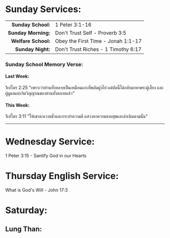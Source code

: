 # Sunday Services:

| | |
| --:|:-- |
| **Sunday School:**  |	1 Peter 3:1-16
| **Sunday Morning:** |	Don't Trust Self - Proverb 3:5
| **Welfare School:** |	Obey the First Time - Jonah 1:1-17
| **Sunday Night:**   | Don't Trust Riches - 1 Timothy 6:17

### Sunday School Memory Verse:
#### Last Week: 
1เปโตร 2:25 "เพราะว่าท่านทั้งหลายเป็นเหมือนแกะที่พลัดฝูงไป แต่บัดนี้ได้กลับมาหาพระผู้เลี้ยง และผู้ดูแลแห่งจิตวิญญาณของท่านทั้งหลายแล้ว"

#### This Week:
1เปโตร 3:11 "ให้เขาละความชั่วและกระทำความดี แสวงหาความสงบสุขและดำเนินตามนั้น"

---
# Wednesday Service:
1 Peter 3:15 - Santify God in our Hearts

# Thursday English Service:
What is God's Will - John 17:3

# Saturday:

## Lung Than: